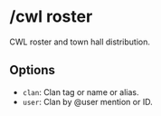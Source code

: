# /cwl roster

CWL roster and town hall distribution.

## Options

- `clan`: Clan tag or name or alias.
- `user`: Clan by @user mention or ID.

